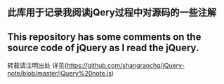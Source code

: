 此库用于记录我阅读jQery过程中对源码的一些注解
------------------------
This repository has some comments on the source code of jQuery as I read the jQuery. 
------------------------
转载请注明出处
详见(https://github.com/shangraochq/jQuery-note/blob/master/jQuery%20note.js)